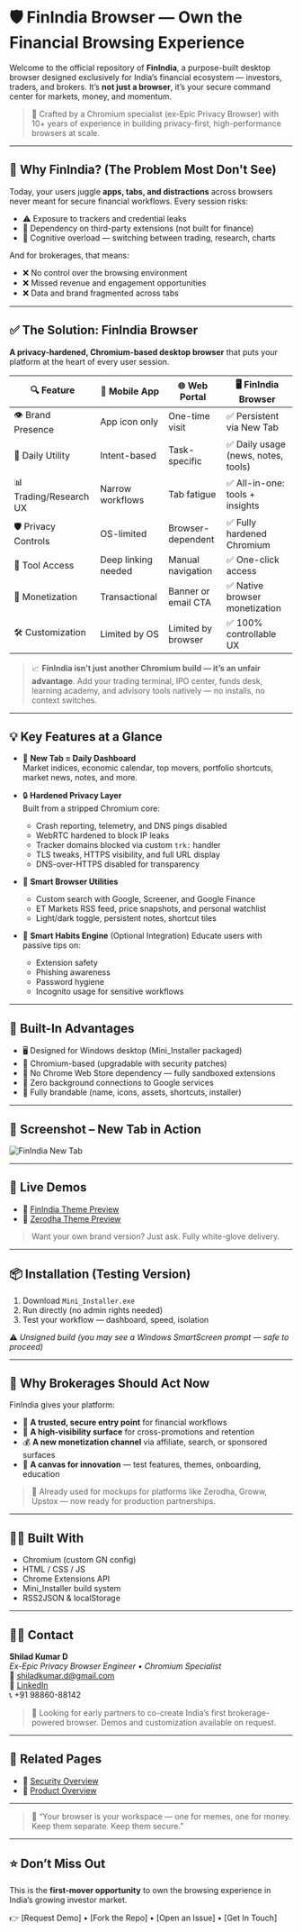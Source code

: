 # 🛡️ FinIndia Browser — Own the Financial Browsing Experience

Welcome to the official repository of **FinIndia**, a purpose-built desktop browser designed exclusively for India’s financial ecosystem — investors, traders, and brokers. It’s **not just a browser**, it’s your secure command center for markets, money, and momentum.

> 🎯 Crafted by a Chromium specialist (ex-Epic Privacy Browser) with 10+ years of experience in building privacy-first, high-performance browsers at scale.

---

## 🚨 Why FinIndia? (The Problem Most Don't See)

Today, your users juggle **apps, tabs, and distractions** across browsers never meant for secure financial workflows. Every session risks:

- ⚠️ Exposure to trackers and credential leaks
- 🧩 Dependency on third-party extensions (not built for finance)
- 🧠 Cognitive overload — switching between trading, research, charts

And for brokerages, that means:

- ❌ No control over the browsing environment
- ❌ Missed revenue and engagement opportunities
- ❌ Data and brand fragmented across tabs

---

## ✅ The Solution: FinIndia Browser

**A privacy-hardened, Chromium-based desktop browser** that puts your platform at the heart of every user session.

| 🔍 Feature               | 📱 Mobile App         | 🌐 Web Portal           | 🖥️ FinIndia Browser             |
|--------------------------|------------------------|---------------------------|----------------------------------|
| 👁️ Brand Presence        | App icon only          | One-time visit            | ✅ Persistent via New Tab        |
| 🧠 Daily Utility          | Intent-based           | Task-specific             | ✅ Daily usage (news, notes, tools) |
| 📊 Trading/Research UX   | Narrow workflows       | Tab fatigue               | ✅ All-in-one: tools + insights  |
| 🛡️ Privacy Controls       | OS-limited             | Browser-dependent         | ✅ Fully hardened Chromium       |
| 🧭 Tool Access            | Deep linking needed    | Manual navigation         | ✅ One-click access              |
| 💼 Monetization           | Transactional          | Banner or email CTA       | ✅ Native browser monetization   |
| 🛠️ Customization          | Limited by OS          | Limited by browser        | ✅ 100% controllable UX          |

> 📈 **FinIndia isn’t just another Chromium build — it’s an unfair advantage**. Add your trading terminal, IPO center, funds desk, learning academy, and advisory tools natively — no installs, no context switches.

---

## 💡 Key Features at a Glance

- 🧠 **New Tab = Daily Dashboard**  
  Market indices, economic calendar, top movers, portfolio shortcuts, market news, notes, and more.

- 🔒 **Hardened Privacy Layer**  
  Built from a stripped Chromium core:
  - Crash reporting, telemetry, and DNS pings disabled
  - WebRTC hardened to block IP leaks
  - Tracker domains blocked via custom `trk:` handler
  - TLS tweaks, HTTPS visibility, and full URL display
  - DNS-over-HTTPS disabled for transparency

- 🧩 **Smart Browser Utilities**
  - Custom search with Google, Screener, and Google Finance
  - ET Markets RSS feed, price snapshots, and personal watchlist
  - Light/dark toggle, persistent notes, shortcut tiles

- 🧠 **Smart Habits Engine** (Optional Integration)
  Educate users with passive tips on:
  - Extension safety
  - Phishing awareness
  - Password hygiene
  - Incognito usage for sensitive workflows

---

## 🧪 Built-In Advantages

- 🖥️ Designed for Windows desktop (Mini_Installer packaged)
- 🧱 Chromium-based (upgradable with security patches)
- 🚫 No Chrome Web Store dependency — fully sandboxed extensions
- 🔗 Zero background connections to Google services
- 🧩 Fully brandable (name, icons, assets, shortcuts, installer)

---

## 📸 Screenshot – New Tab in Action

![FinIndia New Tab](https://github.com/user-attachments/assets/04615c13-d602-46ca-a7ba-f6035f5c23b7)

---

## 🎥 Live Demos

- 🔷 [FinIndia Theme Preview](https://youtu.be/sT1cAOHcnbc)
- 🔷 [Zerodha Theme Preview](https://youtu.be/LN0pBdONtVY)

> Want your own brand version? Just ask. Fully white-glove delivery.

---

## 📦 Installation (Testing Version)

1. Download `Mini_Installer.exe`
2. Run directly (no admin rights needed)
3. Test your workflow — dashboard, speed, isolation

⚠️ *Unsigned build (you may see a Windows SmartScreen prompt — safe to proceed)*

---

## 🏦 Why Brokerages Should Act Now

FinIndia gives your platform:

- 🔐 **A trusted, secure entry point** for financial workflows
- 📣 **A high-visibility surface** for cross-promotions and retention
- 💰 **A new monetization channel** via affiliate, search, or sponsored surfaces
- 🔧 **A canvas for innovation** — test features, themes, onboarding, education

> 💬 Already used for mockups for platforms like Zerodha, Groww, Upstox — now ready for production partnerships.

---

## 🧑‍💻 Built With

- Chromium (custom GN config)
- HTML / CSS / JS
- Chrome Extensions API
- Mini_Installer build system
- RSS2JSON & localStorage

---

## 🙋‍♂️ Contact

**Shilad Kumar D**  
_Ex-Epic Privacy Browser Engineer • Chromium Specialist_  
📧 [shiladkumar.d@gmail.com](mailto:shiladkumar.d@gmail.com)  
🔗 [LinkedIn](https://www.linkedin.com/in/shilad-kumar-devaramani-9a277817/)  
📞 +91 98860-88142  

> 💼 Looking for early partners to co-create India’s first brokerage-powered browser. Demos and customization available on request.

---

## 📎 Related Pages

- 🔐 [Security Overview](./SECURITY.md)
- 🧭 [Product Overview](./docs/overview.md)

---

> 🧠 “Your browser is your workspace — one for memes, one for money. Keep them separate. Keep them secure.”

---

## ⭐ Don’t Miss Out

This is the **first-mover opportunity** to own the browsing experience in India’s growing investor market.

👉 [Request Demo] • [Fork the Repo] • [Open an Issue] • [Get In Touch]
